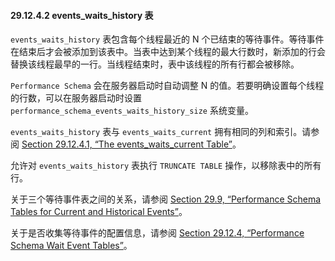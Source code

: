 #### 29.12.4.2 events_waits_history 表

`events_waits_history` 表包含每个线程最近的 N 个已结束的等待事件。等待事件在结束后才会被添加到该表中。当表中达到某个线程的最大行数时，新添加的行会替换该线程最早的一行。当线程结束时，表中该线程的所有行都会被移除。

`Performance Schema` 会在服务器启动时自动调整 N 的值。若要明确设置每个线程的行数，可以在服务器启动时设置 `performance_schema_events_waits_history_size` 系统变量。

`events_waits_history` 表与 `events_waits_current` 拥有相同的列和索引。请参阅 [Section 29.12.4.1, “The events_waits_current Table”](#section-29-12-4-1-the-events-waits-current-table)。

允许对 `events_waits_history` 表执行 `TRUNCATE TABLE` 操作，以移除表中的所有行。

关于三个等待事件表之间的关系，请参阅 [Section 29.9, “Performance Schema Tables for Current and Historical Events”](#section-29-9-performance-schema-tables-for-current-and-historical-events)。

关于是否收集等待事件的配置信息，请参阅 [Section 29.12.4, “Performance Schema Wait Event Tables”](#section-29-12-4-performance-schema-wait-event-tables)。